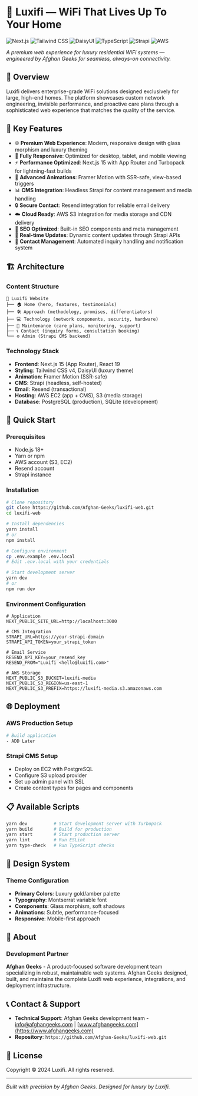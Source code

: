 # 🏡 Luxifi — WiFi That Lives Up To Your Home

![Next.js](https://img.shields.io/badge/Next.js-15.4.5-black?style=flat&logo=next.js) ![Tailwind CSS](https://img.shields.io/badge/Tailwind-v4-06B6D4?style=flat&logo=tailwindcss) ![DaisyUI](https://img.shields.io/badge/DaisyUI-5.0-5A0EF8?style=flat) ![TypeScript](https://img.shields.io/badge/TypeScript-5.9-3178C6?style=flat&logo=typescript) ![Strapi](https://img.shields.io/badge/Strapi-CMS-8E75FF?style=flat&logo=strapi) ![AWS](https://img.shields.io/badge/AWS-EC2%20%7C%20S3-FF9900?style=flat&logo=amazonaws)

_A premium web experience for luxury residential WiFi systems — engineered by Afghan Geeks for seamless, always-on connectivity._

## 🌟 Overview

Luxifi delivers enterprise-grade WiFi solutions designed exclusively for large, high-end homes. The platform showcases custom network engineering, invisible performance, and proactive care plans through a sophisticated web experience that matches the quality of the service.

## 🔧 Key Features

- 🌐 **Premium Web Experience**: Modern, responsive design with glass morphism and luxury theming
- 📱 **Fully Responsive**: Optimized for desktop, tablet, and mobile viewing
- ⚡ **Performance Optimized**: Next.js 15 with App Router and Turbopack for lightning-fast builds
- 🎨 **Advanced Animations**: Framer Motion with SSR-safe, view-based triggers
- 📊 **CMS Integration**: Headless Strapi for content management and media handling
- 🔒 **Secure Contact**: Resend integration for reliable email delivery
- ☁️ **Cloud Ready**: AWS S3 integration for media storage and CDN delivery
- 🎯 **SEO Optimized**: Built-in SEO components and meta management
- 🔄 **Real-time Updates**: Dynamic content updates through Strapi APIs
- 📧 **Contact Management**: Automated inquiry handling and notification system

## 🏗️ Architecture

### Content Structure

```
📁 Luxifi Website
├── 🏠 Home (hero, features, testimonials)
├── 🛠️ Approach (methodology, promises, differentiators)
├── 💻 Technology (network components, security, hardware)
├── 🔧 Maintenance (care plans, monitoring, support)
├── 📞 Contact (inquiry forms, consultation booking)
└── ⚙️ Admin (Strapi CMS backend)
```

### Technology Stack

- **Frontend**: Next.js 15 (App Router), React 19
- **Styling**: Tailwind CSS v4, DaisyUI (luxury theme)
- **Animation**: Framer Motion (SSR-safe)
- **CMS**: Strapi (headless, self-hosted)
- **Email**: Resend (transactional)
- **Hosting**: AWS EC2 (app + CMS), S3 (media storage)
- **Database**: PostgreSQL (production), SQLite (development)

## 🚀 Quick Start

### Prerequisites

- Node.js 18+
- Yarn or npm
- AWS account (S3, EC2)
- Resend account
- Strapi instance

### Installation

```bash
# Clone repository
git clone https://github.com/Afghan-Geeks/luxifi-web.git
cd luxifi-web

# Install dependencies
yarn install
# or
npm install

# Configure environment
cp .env.example .env.local
# Edit .env.local with your credentials

# Start development server
yarn dev
# or
npm run dev
```

### Environment Configuration

```env
# Application
NEXT_PUBLIC_SITE_URL=http://localhost:3000

# CMS Integration
STRAPI_URL=https://your-strapi-domain
STRAPI_API_TOKEN=your_strapi_token

# Email Service
RESEND_API_KEY=your_resend_key
RESEND_FROM="Luxifi <hello@luxifi.com>"

# AWS Storage
NEXT_PUBLIC_S3_BUCKET=luxifi-media
NEXT_PUBLIC_S3_REGION=us-east-1
NEXT_PUBLIC_S3_PREFIX=https://luxifi-media.s3.amazonaws.com
```

## 🌐 Deployment

### AWS Production Setup

```bash
# Build application
- ADD Later
```

### Strapi CMS Setup

- Deploy on EC2 with PostgreSQL
- Configure S3 upload provider
- Set up admin panel with SSL
- Create content types for pages and components

## 📋 Available Scripts

```bash
yarn dev          # Start development server with Turbopack
yarn build        # Build for production
yarn start        # Start production server
yarn lint         # Run ESLint
yarn type-check   # Run TypeScript checks
```

## 🎨 Design System

### Theme Configuration

- **Primary Colors**: Luxury gold/amber palette
- **Typography**: Montserrat variable font
- **Components**: Glass morphism, soft shadows
- **Animations**: Subtle, performance-focused
- **Responsive**: Mobile-first approach

## 🏢 About

### Development Partner

**Afghan Geeks** - A product-focused software development team specializing in robust, maintainable web systems. Afghan Geeks designed, built, and maintains the complete Luxifi web experience, integrations, and deployment infrastructure.

## 📞 Contact & Support

- **Technical Support**: Afghan Geeks development team - [info@afghangeeks.com](mailto:info@afghangeeks.com) | [www.afghangeeks.com](https://www.afghangeeks.com)
- **Repository**: `https://github.com/Afghan-Geeks/luxifi-web.git`

## 📄 License

Copyright © 2024 Luxifi. All rights reserved.

---

_Built with precision by Afghan Geeks. Designed for luxury by Luxifi._
